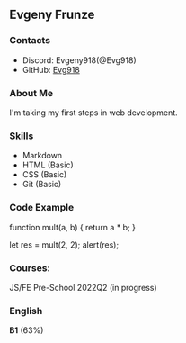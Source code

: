 ## **Evgeny Frunze**
### Contacts
- Discord: Evgeny918(@Evg918)
- GitHub: [Evg918](https://github.com/Evg918)

### About Me
I'm taking my first steps in web development.

### Skills
- Markdown
- HTML (Basic)
- CSS (Basic)
- Git (Basic)

### Code Example
function mult(a, b) {
  return a * b;
}

let res = mult(2, 2);
alert(res);

### Courses:
JS/FE Pre-School 2022Q2 (in progress)

### English
**B1** (63%)
